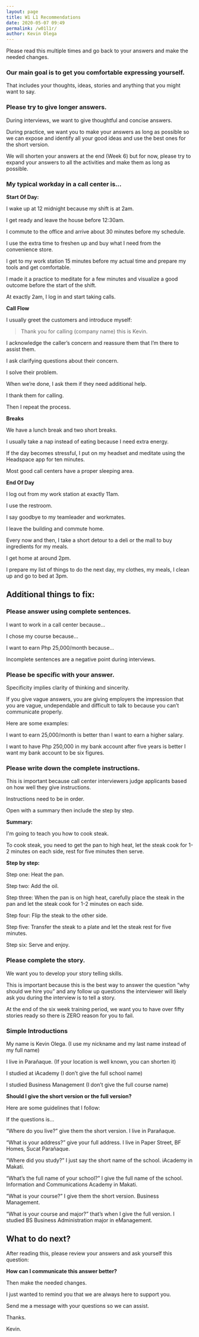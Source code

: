 ```yaml
--- 
layout: page 
title: W1 L1 Recommendations
date: 2020-05-07 09:49
permalink: /w01l1r/ 
author: Kevin Olega 
--- 
```

Please read this multiple times and go back to your answers and make the needed changes.

### Our main goal is to get you comfortable expressing yourself.

That includes your thoughts, ideas, stories and anything that you might want to say.

### Please try to give longer answers. 

During interviews, we want to give thoughtful and concise answers.

During practice, we want you to make your answers as long as possible so we can expose and identify all your good ideas and use the best ones for the short version.

We will shorten your answers at the end (Week 6) but for now, please try to expand your answers to all the activities and make them as long as possible.

### My typical workday in a call center is...

**Start Of Day:**

I wake up at 12 midnight because my shift is at 2am.

I get ready and leave the house before 12:30am.

I commute to the office and arrive about 30 minutes before my schedule.

I use the extra time to freshen up and buy what I need from the convenience store.

I get to my work station 15 minutes before my actual time and prepare my tools and get comfortable.

I made it a practice to meditate for a few minutes and visualize a good outcome before the start of the shift.

At exactly 2am, I log in and start taking calls.

**Call Flow**

I usually greet the customers and introduce myself:

> Thank you for calling (company name) this is Kevin.

I acknowledge the caller’s concern and reassure them that I’m there to assist them.

I ask clarifying questions about their concern.

I solve their problem.

When we’re done, I ask them if they need additional help.

I thank them for calling.

Then I repeat the process.

**Breaks**

We have a lunch break and two short breaks.

I usually take a nap instead of eating because I need extra energy.

If the day becomes stressful, I put on my headset and meditate using the Headspace app for ten minutes.

Most good call centers have a proper sleeping area.

**End Of Day**

I log out from my work station at exactly 11am.

I use the restroom.

I say goodbye to my teamleader and workmates.

I leave the building and commute home.

Every now and then, I take a short detour to a deli or the mall to buy ingredients for my meals.

I get home at around 2pm.

I prepare my list of things to do the next day, my clothes, my meals, I clean up and go to bed at 3pm.


## Additional things to fix:

### Please answer using complete sentences.

I want to work in a call center because…

I chose my course because…

I want to earn Php 25,000/month because…

Incomplete sentences are a negative point during interviews.

### Please be specific with your answer. 

Specificity implies clarity of thinking and sincerity. 

If you give vague answers, you are giving employers the impression that you are vague, undependable and difficult to talk to because you can’t communicate properly.

Here are some examples:

I want to earn 25,000/month is better than I want to earn a higher salary.

I want to have Php 250,000 in my bank account after five years is better I want my bank account to be six figures.


### Please write down the complete instructions.

This is important because call center interviewers judge applicants based on how well they give instructions.

Instructions need to be in order. 

Open with a summary then include the step by step.

**Summary:**

I'm going to teach you how to cook steak. 

To cook steak, you need to get the pan to high heat, let the steak cook for 1-2 minutes on each side, rest for five minutes then serve.

**Step by step:**

Step one: Heat the pan.

Step two: Add the oil.

Step three: When the pan is on high heat, carefully place the steak in the pan and let the steak cook for 1-2 minutes on each side.

Step four: Flip the steak to the other side.

Step five: Transfer the steak to a plate and let the steak rest for five minutes.

Step six: Serve and enjoy.

### Please complete the story. 

We want you to develop your story telling skills.

This is important because this is the best way to answer the question “why should we hire you” and any follow up questions the interviewer will likely ask you during the interview is to tell a story.

At the end of the six week training period, we want you to have over fifty stories ready so there is ZERO reason for you to fail.

### Simple Introductions

My name is Kevin Olega. (I use my nickname and my last name instead of my full name)

I live in Parañaque. (If your location is well known, you can shorten it)

I studied at iAcademy (I don’t give the full school name)

I studied Business Management (I don’t give the full course name)

**Should I give the short version or the full version?**

Here are some guidelines that I follow:

If the questions is...

“Where do you live?” give them the short version. I live in Parañaque.

“What is your address?” give your full address. I live in Paper Street, BF Homes, Sucat Parañaque.

“Where did you study?” I just say the short name of the school. iAcademy in Makati.

“What’s the full name of your school?” I give the full name of the school. Information and Communications Academy in Makati.

“What is your course?” I give them the short version. Business Management.

“What is your course and major?” that’s when I give the full version. I studied BS Business Administration major in eManagement.

## What to do next?

After reading this, please review your answers and ask yourself this question:

**How can I communicate this answer better?**

Then make the needed changes.

I just wanted to remind you that we are always here to support you.

Send me a message with your questions so we can assist.

Thanks.

Kevin.
